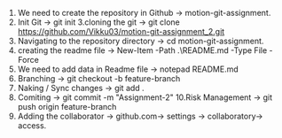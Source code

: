 1. We need to create the repository in Github -> motion-git-assignment.
2. Init Git -> git init
3.cloning the git -> git clone https://github.com/Vikku03/motion-git-assignment_2.git
4. Navigating to the repository directory -> cd motion-git-assignment.
5. creating the readme file ->  New-Item -Path .\README.md -Type File -Force
6. We need to add data in Readme file -> notepad README.md
7. Branching -> git checkout -b feature-branch
8. Naking / Sync changes -> git add .
9. Comiting -> git commit -m "Assignment-2"
10.Risk Management -> git push origin feature-branch
11. Adding the collaborator -> github.com-> settings -> collaboratory-> access.